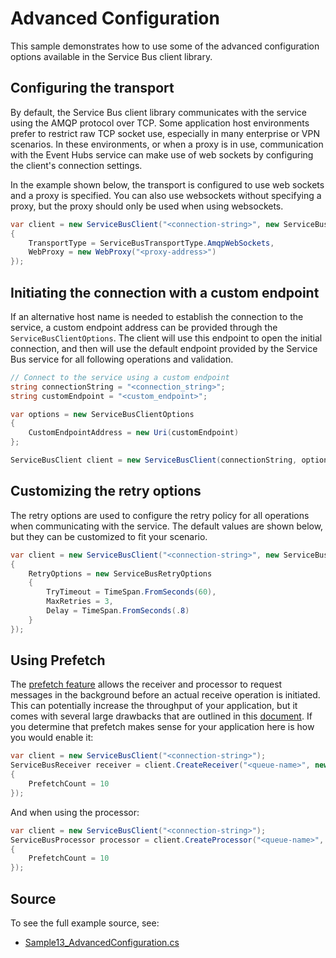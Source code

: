 # Advanced Configuration

This sample demonstrates how to use some of the advanced configuration options available in the Service Bus client library.

## Configuring the transport

By default, the Service Bus client library communicates with the service using the AMQP protocol over TCP. Some application host environments prefer to restrict raw TCP socket use, especially in many enterprise or VPN scenarios. In these environments, or when a proxy is in use, communication with the Event Hubs service can make use of web sockets by configuring the client's connection settings.

In the example shown below, the transport is configured to use web sockets and a proxy is specified. You can also use websockets without specifying a proxy, but the proxy should only be used when using websockets.

```C# Snippet:ServiceBusConfigureTransport
var client = new ServiceBusClient("<connection-string>", new ServiceBusClientOptions
{
    TransportType = ServiceBusTransportType.AmqpWebSockets,
    WebProxy = new WebProxy("<proxy-address>")
});
```

## Initiating the connection with a custom endpoint

If an alternative host name is needed to establish the connection to the service, a custom endpoint address can be provided through the `ServiceBusClientOptions`. The client will use this endpoint to open the initial connection, and then will use the default endpoint provided by the Service Bus service for all following operations and validation.

```C# Snippet:ServiceBusCustomEndpoint
// Connect to the service using a custom endpoint
string connectionString = "<connection_string>";
string customEndpoint = "<custom_endpoint>";

var options = new ServiceBusClientOptions
{
    CustomEndpointAddress = new Uri(customEndpoint)
};

ServiceBusClient client = new ServiceBusClient(connectionString, options);
```

## Customizing the retry options

The retry options are used to configure the retry policy for all operations when communicating with the service. The default values are shown below, but they can be customized to fit your scenario.

```C# Snippet:ServiceBusConfigureRetryOptions
var client = new ServiceBusClient("<connection-string>", new ServiceBusClientOptions
{
    RetryOptions = new ServiceBusRetryOptions
    {
        TryTimeout = TimeSpan.FromSeconds(60),
        MaxRetries = 3,
        Delay = TimeSpan.FromSeconds(.8)
    }
});
```

## Using Prefetch

The [prefetch feature](https://docs.microsoft.com/azure/service-bus-messaging/service-bus-prefetch?tabs=dotnet) allows the receiver and processor to request messages in the background before an actual receive operation is initiated. This can potentially increase the throughput of your application, but it comes with several large drawbacks that are outlined in this [document](https://docs.microsoft.com/azure/service-bus-messaging/service-bus-prefetch?tabs=dotnet#why-is-prefetch-not-the-default-option). If you determine that prefetch makes sense for your application here is how you would enable it:

```C# Snippet:ServiceBusConfigurePrefetchReceiver
var client = new ServiceBusClient("<connection-string>");
ServiceBusReceiver receiver = client.CreateReceiver("<queue-name>", new ServiceBusReceiverOptions
{
    PrefetchCount = 10
});
```

And when using the processor:

```C# Snippet:ServiceBusConfigurePrefetchProcessor
var client = new ServiceBusClient("<connection-string>");
ServiceBusProcessor processor = client.CreateProcessor("<queue-name>", new ServiceBusProcessorOptions
{
    PrefetchCount = 10
});
```

## Source

To see the full example source, see:

* [Sample13_AdvancedConfiguration.cs](https://github.com/Azure/azure-sdk-for-net/blob/main/sdk/servicebus/Azure.Messaging.ServiceBus/tests/Samples/Sample13_AdvancedConfiguration.cs)
